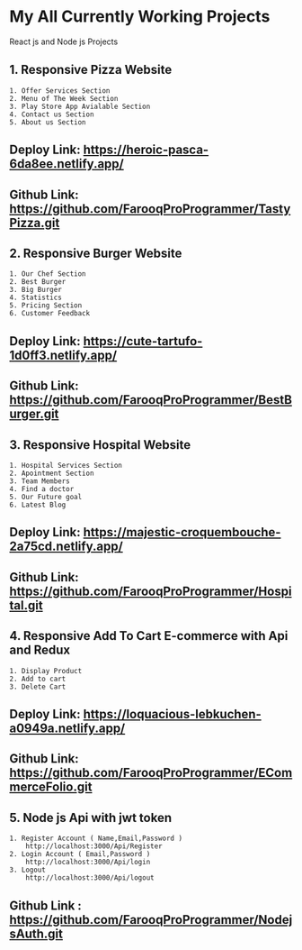 
# My All Currently Working Projects

React js and Node js Projects


## 1.  Responsive Pizza Website

    1. Offer Services Section
    2. Menu of The Week Section
    3. Play Store App Avialable Section
    4. Contact us Section
    5. About us Section
##   Deploy Link: https://heroic-pasca-6da8ee.netlify.app/
##   Github Link: https://github.com/FarooqProProgrammer/TastyPizza.git



## 2.  Responsive Burger Website

    1. Our Chef Section
    2. Best Burger
    3. Big Burger
    4. Statistics
    5. Pricing Section
    6. Customer Feedback
##   Deploy Link: https://cute-tartufo-1d0ff3.netlify.app/
##   Github Link: https://github.com/FarooqProProgrammer/BestBurger.git


## 3.  Responsive Hospital Website

    1. Hospital Services Section
    2. Apointment Section
    3. Team Members
    4. Find a doctor
    5. Our Future goal
    6. Latest Blog
##   Deploy Link: https://majestic-croquembouche-2a75cd.netlify.app/
##   Github Link: https://github.com/FarooqProProgrammer/Hospital.git


## 4.  Responsive Add To Cart E-commerce with Api and Redux

    1. Display Product
    2. Add to cart
    3. Delete Cart
    
##   Deploy Link: https://loquacious-lebkuchen-a0949a.netlify.app/
##   Github Link: https://github.com/FarooqProProgrammer/ECommerceFolio.git

## 5.  Node js Api with jwt token

    1. Register Account ( Name,Email,Password ) 
        http://localhost:3000/Api/Register
    2. Login Account ( Email,Password )
        http://localhost:3000/Api/login
    3. Logout 
        http://localhost:3000/Api/logout
    
##   Github Link : https://github.com/FarooqProProgrammer/NodejsAuth.git






  





